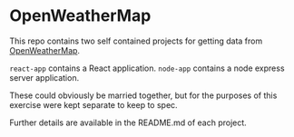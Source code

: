 # OpenWeatherMap

This repo contains two self contained projects for getting data from [OpenWeatherMap](http://openweathermap.org/forecast5).

`react-app` contains a React application.
`node-app` contains a node express server application.

These could obviously be married together, but for the purposes of this exercise were kept separate to keep to spec.

Further details are available in the README.md of each project.

